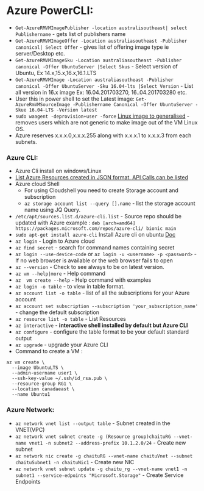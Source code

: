 # Azure PowerCLI:

- `Get-AzureRMVMImagePublisher -location australisoutheast| select Publishername` - gets list of publishers name
- `Get-AzureRMVMImageOffer -Location australiasoutheast -Publisher canonical| Select Offer` - gives list of offering image type ie server/Desktop etc.
- `Get-AzureRMVMImageSku -Location australiasoutheast -Publisher canonical -Offer UbuntuServer |Select Skus` - Select version of Ubuntu, Ex 14.x,15.x,16.x,16.1.LTS
- `Get-AzureRMVMImage -Location australiasoutheast -Publisher canonical -Offer UbuntuServer -Sku 16.04-lts |Select Version` - List all version in 16.x image Ex: 16.04.201703270, 16..04.201703280 etc.
- User this in power shell to set the Latest image: `Get-AzureRmVMSourceImage -Publishername Canonical -Offer UbuntuServer -Skue 16.04-LTS -Version latest`
- `sudo waagent -deprovision+user -force` [Linux image to generalised](https://docs.microsoft.com/en-us/azure/virtual-machines/linux/capture-image) - removes users which are not generic to make image out of the VM Linux OS.
- Azure reserves x.x.x.0,x.x.x.255 along with x.x.x.1 to x.x.x.3 from each subnets.
  


### Azure CLI:

- Azure Cli install on windows/Linux
- [List Azure Resources created in JSON format. API Calls can be listed](https://resources.azure.com/)
- Azure cloud Shell
  - For using Cloudshell you need to create Storage account and subscription
  - `az storage account list --query [].name` - list the storage account name using JQ Query.
- `/etc/apt/sources.list.d/azure-cli.list` - Source repo should be updated with Azure example : `deb [arch=amd64] https://packages.microsoft.com/repos/azure-cli/ bionic main`
- `sudo apt-get install azure-cli` Install Azure cli on ubuntu [Doc](https://docs.microsoft.com/en-us/cli/azure/install-azure-cli-linux?pivots=apt)
- `az login` - Login to Azure cloud
- `az find secret` - search for command names containing secret
- `az login --use-device-code` or `az login -u <username> -p <password>` - If no web browser is available or the web browser fails to open
- `az --version` - Check to see always to be on latest version.
- `az vm --help|more` - Help command
- `az  vm create --help` - Help command with examples
- `az login -o table` - to view in table format.
- `az account list -o table` - list of all the subscriptions for your Azure account 
- `az account set subscription --subscription 'your_subscription_name'` - change the default subscription
- `az resource list -o table` - List Resources
- `az interactive` - **interactive shell installed by default but Azure CLI**
- `az configure` - configure the table format to be your default standard output
- `az upgrade` - upgrade your Azure CLI 
- Command to create a VM :
```
az vm create \
  --image UbuntuLTS \
  --admin-username user1 \
  --ssh-key-value ~/.ssh/id_rsa.pub \
  --resource-group RG1 \
  --location canadaeast \
  --name Ubuntu1
``` 

### Azure Network:
- `az network vnet list --output table` - Subnet created in the VNET(VPC)
- `az network vnet subnet create -g (Resource group)chaituRG --vnet-name vnet1 -n subnet2 --address-prefix 10.1.2.0/24` - Create new subnet
- `az network nic create -g chaituRG --vnet-name chaituVnet --subnet chaituSubnet1 -n chaituNic1` - Create new NIC 
- `az network vnet subnet update -g chaitu_rg --vnet-name vnet1 -n subnet1 --service-edpoints "Microsoft.Storage"` - Create Service Endpoints
